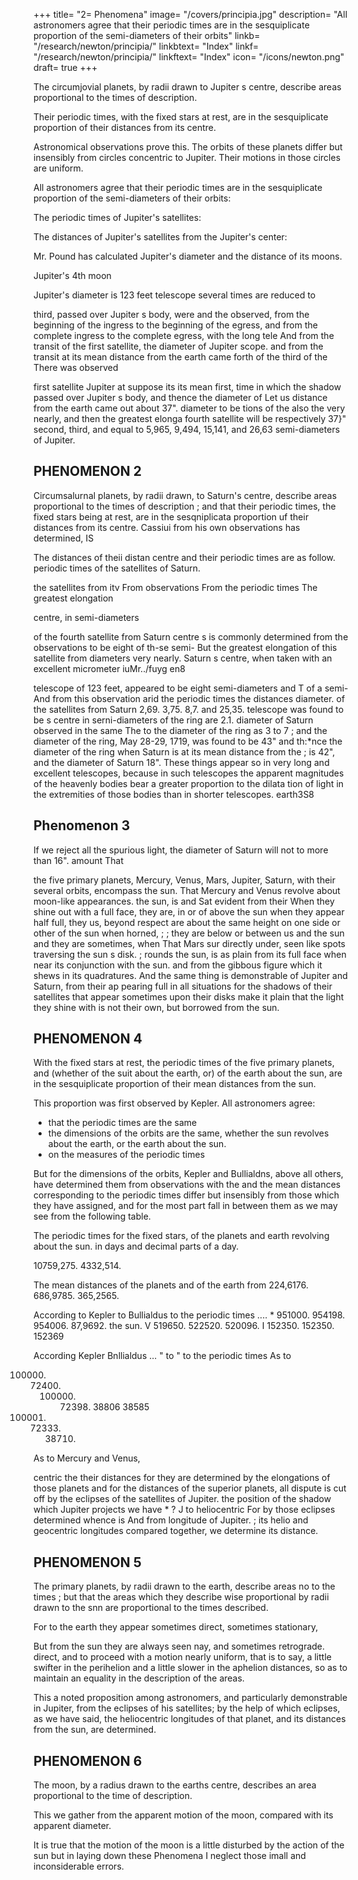 +++
title= "2= Phenomena"
image= "/covers/principia.jpg"
description= "All astronomers agree that their periodic times are in the sesquiplicate proportion of the semi-diameters of their orbits"
linkb= "/research/newton/principia/"
linkbtext= "Index"
linkf= "/research/newton/principia/"
linkftext= "Index"
icon= "/icons/newton.png"
draft= true
+++

The circumjovial planets, by radii drawn to Jupiter s centre, describe areas proportional to the times of description.  

Their periodic times, with the fixed stars at rest, are in the sesquiplicate proportion of their distances from its centre.

Astronomical observations prove this. The orbits of these planets differ but insensibly from circles concentric to Jupiter. Their motions in those circles are uniform.

All astronomers agree that their periodic times are in the sesquiplicate proportion of the semi-diameters of their orbits:

The periodic times of Jupiter's satellites:


The distances of Jupiter's satellites from the Jupiter's center:



Mr. Pound has calculated Jupiter's diameter and the distance of its moons. 

Jupiter's 4th moon 

Jupiter's diameter is 123 feet telescope several times are reduced to 

third, passed over Jupiter s body, were
and the
observed, from the beginning of the ingress to the beginning of the egress,
and from the complete ingress to the complete egress, with the long tele
And from the transit of the first satellite, the diameter of Jupiter
scope.
and from the transit
at its mean distance from the earth came forth of the third
of the
There was observed

first satellite
Jupiter at
suppose
its
its
mean
first,
time in which the shadow
passed over Jupiter s body, and thence the diameter of
Let us
distance from the earth came out about 37&quot;.
diameter to be
tions of the
also the
very nearly, and then the greatest elonga
fourth satellite will be respectively
37}&quot;
second, third, and
equal to 5,965, 9,494, 15,141, and 26,63 semi-diameters of Jupiter.


## PHENOMENON 2

Circumsalurnal planets, by radii drawn, to Saturn's centre, describe areas proportional to the times of description ; and that their
periodic times, the fixed stars being at rest, are in the sesqniplicata
proportion uf their distances
from
its centre.
Cassiui from his own observations has determined,
IS

The distances of
theii distan
centre and their periodic times are as follow.
periodic times of the satellites of Saturn.

the satellites from
itv
From observations
From the periodic times
The greatest elongation

centre, in
semi-diameters

of the fourth satellite from Saturn
centre
s
is
commonly determined from the observations to be eight of th-se semi-
But the greatest elongation of this satellite from
diameters very nearly.
Saturn s centre, when taken with an excellent micrometer iuMr../fuyg en8

telescope of 123 feet, appeared to be eight semi-diameters and T of a semi-
And from this observation arid the periodic times the distances
diameter.
of the satellites from Saturn
2,69. 3,75. 8,7. and 25,35.
telescope was found to be
s
centre in serni-diameters of the ring are 2.1.
diameter of Saturn observed in the same
The
to the
diameter of the ring as 3 to 7
;
and the
diameter of the ring, May 28-29, 1719, was found to be 43&quot; and th:*nce
the diameter of the ring when Saturn is at its mean distance from the
;
is 42&quot;, and the diameter of Saturn 18&quot;.
These things appear so in
very long and excellent telescopes, because in such telescopes the apparent
magnitudes of the heavenly bodies bear a greater proportion to the dilata
tion of light in the extremities of those bodies than in shorter telescopes.
earth3S8


## Phenomenon 3

If we reject all the spurious light, the diameter of Saturn will not to more than 16&quot;.
amount
That

the five primary planets, Mercury, Venus, Mars, Jupiter, Saturn, with their several orbits, encompass the sun.
That Mercury and Venus revolve about moon-like appearances.
the sun,
is
and Sat
evident from their
When
they shine out with a full face, they are, in
or
of
above
the
sun when they appear half full, they
us, beyond
respect
are about the same height on one side or other of the sun when horned,
;
;
they are below or between us and the sun and they are sometimes, when
That Mars sur
directly under, seen like spots traversing the sun s disk.
;
rounds the sun, is as plain from its full face when near its conjunction with
the sun. and from the gibbous figure which it shews in its quadratures.
And the same thing is demonstrable of Jupiter and Saturn, from their ap
pearing full in all situations for the shadows of their satellites that appear
sometimes upon their disks make it plain that the light they shine with is
not their own, but borrowed from the sun.


## PHENOMENON 4

With the fixed stars at rest, the periodic times of the five primary planets, and (whether of the suit about the earth, or) of the earth about the sun, are in the sesquiplicate proportion of their mean distances from the sun.

This proportion was first observed by Kepler. All astronomers agree:
- that the periodic times are the same
- the dimensions of the orbits are the same, whether the sun revolves about the earth, or the earth about the sun.
- on the measures of the periodic times

But for the dimensions of the orbits, Kepler and Bullialdns, above all others, have determined them from observations with the and the mean distances corresponding to the periodic times differ but insensibly from those which they have assigned, and for the most part fall in between them as we may see from the following table.

The periodic times for the fixed stars, of the planets and earth revolving about the sun. in days and decimal parts of a day. 

10759,275.
4332,514.

The mean distances of the planets and of the earth from
224,6176.
686,9785. 365,2565.

According to Kepler
to Bullialdus
to the periodic times
....
*
951000.
954198.
954006.
87,9692.
the sun.
V
519650.
522520.
520096.
I
152350.
152350.
152369

According Kepler
Bnllialdus
...
&quot; to
&quot; to the periodic times
As
to

100000. 72400. 100000. 72398. 38806
38585
100000. 72333. 38710.

As to Mercury and Venus,

centric
the
their distances
for they are determined
by the elongations of those planets
and for the distances of the superior planets, all dispute is
cut off by the eclipses of the satellites of Jupiter.
the position of the shadow which Jupiter projects
we have
*
?
J
to
heliocentric
For by those eclipses
determined whence
is
And from
longitude of Jupiter.
;
its
helio
and geocentric longitudes compared together, we determine
its
distance.

## PHENOMENON 5

The primary planets, by radii drawn to the earth, describe areas no to the times ; but that the areas which they describe wise proportional by radii drawn to  the snn are proportional  to the times described.

For to the earth they appear sometimes direct, sometimes stationary,

But from the sun they are always seen nay, and sometimes retrograde. direct, and to proceed with a motion nearly uniform, that is to say, a little swifter in the perihelion and a little slower in the aphelion distances, so as
to maintain an equality in the description of the areas.

This a noted proposition among astronomers, and particularly demonstrable in Jupiter,
from the eclipses of his satellites; by the help of which eclipses, as we have
said, the heliocentric longitudes of that planet, and its distances from the
sun, are determined.

## PHENOMENON 6

The moon, by a radius drawn to the earths centre, describes an area proportional to the time of description.

This we gather from the apparent motion of the moon, compared with its apparent diameter.

It is true that the motion of the moon is a little disturbed by the action of the sun but in laying down these Phenomena I neglect those imall and inconsiderable errors.


